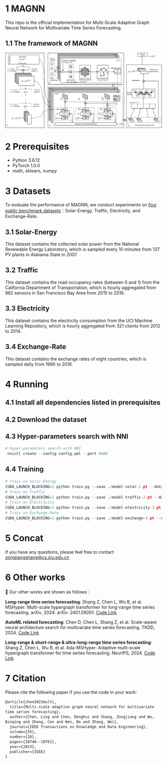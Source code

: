 # 1 MAGNN
This repo is the official implementation for Multi-Scale Adaptive Graph Neural Network for Multivariate Time Series Forecasting.

## 1.1 The framework of MAGNN
 ![framework](https://github.com/shangzongjiang/MAGNN/blob/main/fig/2.png)

# 2 Prerequisites

* Python 3.6.12
* PyTorch 1.0.0
* math, sklearn, numpy
# 3 Datasets
To evaluate the performance of MAGNN, we conduct experiments on [four public benchmark datasets](https://github.com/laiguokun/multivariate-time-series-data)：Solar-Energy, Traffic, Electricity, and Exchange-Rate.
## 3.1 Solar-Energy
This dataset contains the collected solar power from the National Renewable Energy Laboratory, which is sampled every 10 minutes from 137 PV plants in Alabama State in 2007.
## 3.2 Traffic
This dataset contains the road occupancy rates (between 0 and 1) from the California Department of Transportation, which is hourly aggregated from 862 sensors in San Francisco Bay Area from 2015 to 2016.
## 3.3 Electricity
This dataset contains the electricity consumption from the UCI Machine Learning Repository, which is hourly aggregated from 321 clients from 2012 to 2014.
## 3.4 Exchange-Rate
This dataset contains the exchange rates of eight countries, which is sampled daily from 1990 to 2016.
# 4 Running
## 4.1 Install all dependencies listed in prerequisites

## 4.2 Download the dataset

## 4.3 Hyper-parameters search with NNI
```python
# Hyper-parameters search with NNI
 nnictl create --config config.yml --port 8080
```
## 4.4 Training
```python
# Train on Solar-Energy
CUDA_LAUNCH_BLOCKING=1 python train.py --save ./model-solar-1.pt --data solar-energy/solar-energy.txt --num_nodes 137 --batch_size 4 --epochs 50 --horizon 3
# Train on Traffic
CUDA_LAUNCH_BLOCKING=1 python train.py --save ./model-traffic-2.pt --data traffic/traffic.txt --num_nodes 862 --batch_size 4 --epochs 50 --horizon 3
# Train on Electricity
CUDA_LAUNCH_BLOCKING=1 python train.py --save ./model-electricity-3.pt --data electricity/electricity.txt --num_nodes 321 --batch_size 4 --epochs 50 --horizon 3
# Train on Exchange-Rate
CUDA_LAUNCH_BLOCKING=1 python train.py --save ./model-exchange-4.pt --data exchange_rate/exchange_rate.txt --num_nodes 8 --batch_size 4 --epochs 50 --horizon 3
```
# 5 Concat
If you have any questions, please feel free to contact zongjiangshang@cs.zju.edu.cn

# 6 Other works
📝 Our other works are shown as follows：

**Long-range time series forecasting**: Shang Z, Chen L, Wu B, et al. MSHyper: Multi-scale hypergraph transformer for long-range time series forecasting. arXiv, 2024: arXiv: 2401.09261. 
[Code Link](https://github.com/shangzongjiang/MSHyper)

**AutoML related forecasting**: Chen D, Chen L, Shang Z, et al. Scale-aware neural architecture search for multivariate time series forecasting. TKDD, 2024. [Code Link](https://github.com/shangzongjiang/SNAS4MTF)

**Long-range & short-range & ultra-long-range time series forecasting**: Shang Z, Chen L, Wu B, et al. Ada-MSHyper: Adaptive multi-scale hypergraph transformer for time series forecasting. NeurIPS, 2024. [Code Link](https://github.com/shangzongjiang/Ada-MSHyper)

# 7 Citation
Please cite the following paper if you use the code in your work:

```
@article{chen2023multi,
  title={Multi-scale adaptive graph neural network for multivariate time series forecasting},
  author={Chen, Ling and Chen, Donghui and Shang, Zongjiang and Wu, Binqing and Zheng, Cen and Wen, Bo and Zhang, Wei},
  journal={IEEE Transactions on Knowledge and Data Engineering},
  volume={35},
  number={10},
  pages={10748--10761},
  year={2023},
  publisher={IEEE}
}
```
